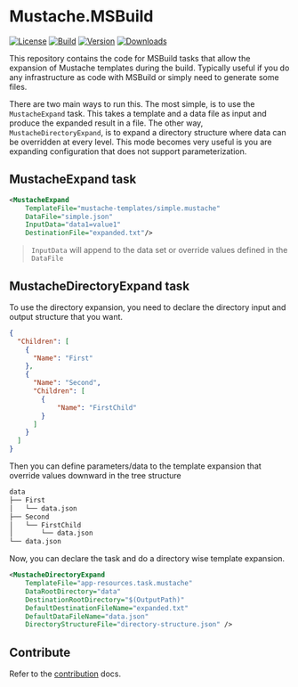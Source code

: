 # Mustache.MSBuild

[![License](https://img.shields.io/github/license/oyvindh/Mustache.MSBuild.svg?color=blue)](https://github.com/oyvindh/Mustache.MSBuild/blob/main/LICENSE)
[![Build](https://github.com/oyvindh/Mustache.MSBuild/workflows/.NET%20Core/badge.svg?branch=main)](https://github.com/oyvindh/Mustache.MSBuild/actions)
[![Version](https://img.shields.io/nuget/v/Hic.Mustache.MSBuild.svg?color=royalblue)](https://www.nuget.org/packages/Hic.Mustache.MSBuild)
[![Downloads](https://img.shields.io/nuget/dt/Hic.Mustache.MSBuild.svg?color=green)](https://www.nuget.org/packages/Hic.Mustache.MSBuild)

This repository contains the code for MSBuild tasks that allow the expansion of Mustache templates during the build. Typically useful if you do any infrastructure as code with MSBuild or simply need to generate some files.

There are two main ways to run this. The most simple, is to use the `MustacheExpand` task. This takes a template and a data file as input and produce the expanded result in a file. The other way, `MustacheDirectoryExpand`, is to expand a directory structure where data can be overridden at every level. This mode becomes very useful is you are expanding configuration that does not support parameterization.

## MustacheExpand task

```xml
<MustacheExpand
    TemplateFile="mustache-templates/simple.mustache"
    DataFile="simple.json"
    InputData="data1=value1"
    DestinationFile="expanded.txt"/>
```

> `InputData` will append to the data set or override values defined in the `DataFile`

## MustacheDirectoryExpand task

To use the directory expansion, you need to declare the directory input and output structure that you want.

```json
{
  "Children": [
    {
      "Name": "First"
    },
    {
      "Name": "Second",
      "Children": [
        {
            "Name": "FirstChild"
        }
      ]
    }
  ]
}
```

Then you can define parameters/data to the template expansion that override values downward in the tree structure

```txt
data
├── First
│   └── data.json
├── Second
│   └── FirstChild
│       └── data.json
└── data.json
```

Now, you can declare the task and do a directory wise template expansion.

```xml
<MustacheDirectoryExpand
    TemplateFile="app-resources.task.mustache"
    DataRootDirectory="data"
    DestinationRootDirectory="$(OutputPath)"
    DefaultDestinationFileName="expanded.txt"
    DefaultDataFileName="data.json"
    DirectoryStructureFile="directory-structure.json" />
```

## Contribute

Refer to the [contribution](CONTRIBUTE.md) docs.
